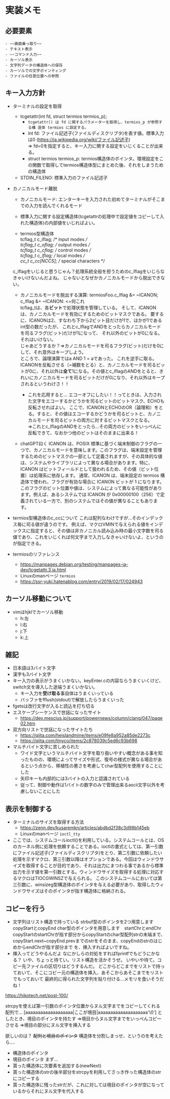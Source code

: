 # 実装メモ

## 必要要素
    - ~~画面乗っ取り~~
    - テキスト表示
    - ~~コマンド入力~~
    - カーソル表示
    - 文字列データの構造体への保存
    - カーソルでの文字ポインティング
    - ファイルの任意位置への参照

## キー入力方針

- ターミナルの設定を取得
    - tcgetattr(int fd, struct termios termios_p);
        - ``` tcgetattr() は fd に関するパラメーターを取得し、termios_p が参照する構 造体 termios に設定する。 ```
        - int fd:   ファイル記述子(ファイルディスクリプタ)を表す値。標準入力は0 (https://ja.wikipedia.org/wiki/ファイル記述子)   
        => fd=0を指定すると、キー入力に関する設定をいじくることが出来る。
        - struct termios termios_p: termios構造体のポインタ。環境設定をこの関数で取得してtermios構造体型にまとめた後、それをしまうための構造体
    - STDIN_FILENO: 標準入力のファイル記述子

- カノニカルモード離脱
    - カノニカルモード: エンターキーを入力された初めてターミナルがそこまでの入力を読んでくれるモード
    - 標準入力に関する設定構造体(tcgetattrの処理中で設定値をコピーして入れた構造体)の内部値をいじればよい。

    - termios型構造体  
    tcflag_t c_iflag;      /* input modes */  
    tcflag_t c_oflag;      /* output modes */  
    tcflag_t c_cflag;      /* control modes */  
    tcflag_t c_lflag;      /* local modes */   
    cc_t     c_cc[NCCS];   /* special characters */  

    c_iflagをいじると思うじゃん？処理系統全般を担うためのc_lflagをいじらなきゃいけないんだよね。
    じゃないとなぜかカノニカルモードから脱出できない。

    - カノニカルモードを脱出する演算: termiosFoo.c_lflag &= ~ICANON;  
    c_lflag &= ~ICANON: <=何これ  
    tcflag_tは、各**ビット**で処理状態を管理している。
    そして、ICANON は、カノニカルモードを有効にするためのビットマスクである。
    要するに、ICANONは2、すなわち下から2ビット目だけが1で、ほかが1であるint型の数だったが、
    これとc_lflagでANDをとったらカノニカルモードを司るフラグ(ビット)だけが1になって、
    それ以外のビットが0になる。それはいけない。  
    じゃあどうするか？=>カノニカルモードを司るフラグ(ビット)だけを0にして、それ意外はキープしよう。  
    ところで、論理演算ではa AND 1 = aであった。
    これを逆手に取る。ICANONを反転させる（=補数をとる）と、カノニカルモードを司るビットが0に、それ以外は**全て**1になる。その値とc_lflagのANDをとると、きれいにカノニカルモードを司るビットだけが0になり、それ以外はキープされるというわけさ！！
        - これを応用すると...
        エコーオフにしたい！！ってときは、入力された文字をエコーするかどうかを司るビットのビットマスク、ECHOも反転させればよい。
        ここで、ICANONとECHOのOR（論理和）をとる。すると、その値はエコーするかどうかを司るビットと、カノニカルモードを司るビットの両方に対するビットマスクとなる。  
        =>これとc_lflagのANDをとったら...その両方のビットをいっぺんに反転できて、なおかつ他のビットはそのままに出来る！

    - chatGPT曰く
    ICANON は、POSIX 標準に基づく端末制御のフラグの一つで、カノニカルモードを意味します。このフラグは、端末設定を管理するためのビットマスクの一部として定義されますが、その具体的な値は、システムやライブラリによって異なる場合があります。特に、ICANON はビットフィールドとして扱われるため、その値（ビット位置）は処理系に依存します。
    通常、ICANON は、端末設定の termios 構造体で使われ、フラグが有効な場合に ICANON ビットが 1 になります。このフラグのビット位置や値は、システムによって異なる可能性があります。例えば、あるシステムでは ICANON が 0x00000100（256）で定義されている一方で、別のシステムではその値が異なることもあります。

- termios型構造体のc_ccについて
    これは配列なわけですが...そのインデックス毎に司る値が違うのです。
    例えば、マクロVMINで与えられる値をインデックスに指定すると、その値は非カノニカル読み込み時の最小文字数を司る値であり、これをいじくれば何文字まで入力しなきゃいけないよ、というのが指定できる。

- termiosのリファレンス
    - https://manpages.debian.org/testing/manpages-ja-dev/tcgetattr.3.ja.html
    - Linuxのmanページ ``termios``
    - https://ssr-yuki.hatenablog.com/entry/2019/02/17/024943

## カーソル移動について
- vimはhjklでカーソル移動
    - h:左
    - l:右
    - j:下
    - k:上

## 雑記
- 日本語は3バイト文字
- 漢字も3バイト文字
- キー入力の表示がうまくいかない。keyEnter.cの内容ならうまくいくけど、switch文を導入した途端うまくいかない。
    - キー入力を**受け取る**事自体はうまくいっている
    - バッファをfflush(stdout)で解放したらうまくいった
- fgetsは改行文字が入ると読込を打ち切る
- エスケープシーケンスで世話になったサイト
    - https://dev.mescius.jp/support/powernews/column/clang/047/page02.htm
- 双方向リストで世話になったサイトたち
    - https://qiita.com/heislandmine/items/e09fe8a952a85de2273c
    - https://qiita.com/tinyco/items/2c878039c5ed6c93b698
- マルチバイト文字に苦しめられた
    - ワイド文字というマルチバイト文字を取り扱いやすい概念がある事を知ったものの、環境によってサイズや形式、復号の様式が異なる場合があるという点から、移植性の悪さを考慮してchar型配列を使用することにした
    - 矢印キーも内部的には3バイトの入力と認識されている
    - 従って、制御や動作は1バイトの数字のみで管理出来るascii文字以外を考慮しないことにした

## 表示を制御する    
- ターミナルのサイズを取得する方法
    - https://zenn.dev/kusaremkn/articles/abdbd2f38c3d98b145eb
    - Linuxのmanページ ``ioctl_tty``
- ここでは、システムコールioctl()を利用している。システムコールとは、OSのカーネル側に処理を依頼することである。ioctlの書式としては、第一引数にファイル記述子(ファイルディスクリプタ)をとり、第二引数に依頼したい処理を示すマクロ、第三引数以降はオプションである。今回はウィンドウサイズを取得することが目的であり、それは出力にまつわる事であるから標準出力を示す値を第一引数とする。ウィンドウサイズを取得する処理に対応するマクロはTIOCGWINSZで与えられる。
このシステムコールにおいては第三引数に、winsizeg型構造体のポインタを与える必要があり、取得したウィンドウサイズはそのポインタが指す構造体に格納される。

## コピーを行う
- 文字列はリスト構造で持っている
strbuf型のポインタを2つ用意します copyStartとcopyEnd
char型のポインタを用意します　startChrとendChr
copyStartのstartChrが指す部分からcopyStartのchar型配列strの末端まで、
copyStart.next~copyEnd.prevまでのstrをそのまま、copyEndのstrのはじめからendChrが指す部分まで
を、挿入すればよいですね。
- 挿入ってどうやるんだよ
なにかしらの対処をすればfprintfでもどうにかなる？
いや、ちょっと待てい。リスト構造を活かそうぜ。
いやいや待て。コピー先ファイルの区切りはどうするんだ。
どこからどこまでをリストで持っておいて、そこにコピー元の構造体を挿入、あそこからあそこまでをリストでもっておいて
最終的に得られた文字列を貼り付ける...メモリを食いそうだね！


https://hikotech.net/post-100/


strcpyを使えば第一引数のポインタ位置からヌル文字までをコピーしてくれる
配列で...
\[aaaaaaaaaaaaaaaaaaa|ここが境目|aaaaaaaaaaaaaaaaaaaa'\0']
としたとき、境目のポインタを持たす
=>境目からヌル文字までをいっぺんコピーさせる
=>境目の部分にヌル文字を挿入する

欲しいのは？
    ~~配列と境目のポインタ~~
    構造体を分割しまっせ、というのを考えたら....
- 構造体のポインタ
- 境目のポインタ
まず...
- 貰った構造体に次要素を追加する(newNext)
- 貰った構造体のstrの後半部分をstrcpyを利用してさっき作った構造体のstrにコピーする
- 貰った構造体に残ったstrだが、これに対しては境目のポインタが空になっているからそれにヌル文字を代入する

